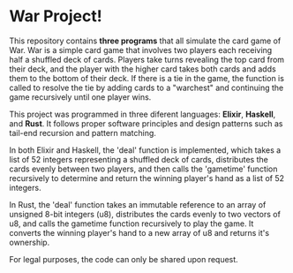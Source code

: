 # War Project!

This repository contains **three programs** that all simulate the card game of War. War is a simple card game that involves two players each receiving half a shuffled deck of cards. Players take turns revealing the top card from their deck, and the player with the higher card takes both cards and adds them to the bottom of their deck. If there is a tie in the game, the function is called to resolve the tie by adding cards to a "warchest" and continuing the game recursively until one player wins.

This project was programmed in three diferent languages: **Elixir**, **Haskell**, and **Rust**. It follows proper software principles and design patterns such as tail-end recursion and pattern matching. 

In both Elixir and Haskell, the 'deal' function is implemented, which takes a list of 52 integers representing a shuffled deck of cards, distributes the cards evenly between two players, and then calls the 'gametime' function recursively to determine and return the winning player's hand as a list of 52 integers.

In Rust, the 'deal' function takes an immutable reference to an array of unsigned 8-bit integers (u8), distributes the cards evenly to two vectors of u8, and calls the gametime function recursively to play the game. It converts the winning player's hand to a new array of u8 and returns it's ownership.


For legal purposes, the code can only be shared upon request.
